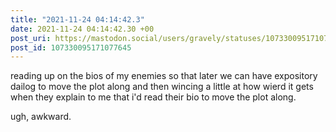 ```yaml
---
title: "2021-11-24 04:14:42.3"
date: 2021-11-24 04:14:42.30 +00
post_uri: https://mastodon.social/users/gravely/statuses/107330095171077645
post_id: 107330095171077645
---
```

reading up on the bios of my enemies so that later we can have expository dailog to move the plot along and then wincing a little at how wierd it gets when they explain to me that i'd read their bio to move the plot along.

ugh, awkward.


